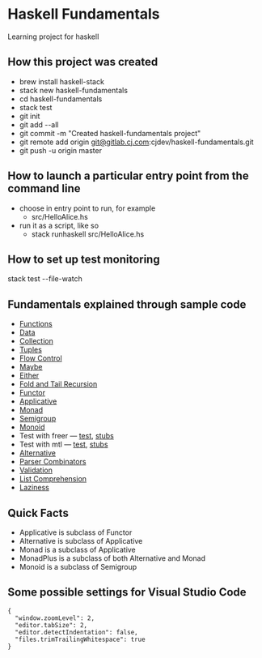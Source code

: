 # Haskell Fundamentals
Learning project for haskell

## How this project was created
- brew install haskell-stack
- stack new haskell-fundamentals
- cd haskell-fundamentals
- stack test
- git init
- git add --all
- git commit -m "Created haskell-fundamentals project"
- git remote add origin git@gitlab.cj.com:cjdev/haskell-fundamentals.git
- git push -u origin master

## How to launch a particular entry point from the command line
- choose in entry point to run, for example
    - src/HelloAlice.hs
- run it as a script, like so
    - stack runhaskell src/HelloAlice.hs

## How to set up test monitoring
stack test --file-watch

## Fundamentals explained through sample code
- [Functions](test/FunctionSpec.hs)
- [Data](test/DataSpec.hs)
- [Collection](test/CollectionSpec.hs)
- [Tuples](test/TuplesSpec.hs)
- [Flow Control](test/FlowControlSpec.hs)
- [Maybe](test/MaybeSpec.hs)
- [Either](test/EitherSpec.hs)
- [Fold and Tail Recursion](test/TypesOfLoopsSpec.hs)
- [Functor](test/FunctorSpec.hs)
- [Applicative](test/ApplicativeSpec.hs)
- [Monad](test/MonadSpec.hs)
- [Semigroup](test/SemigroupSpec.hs)
- [Monoid](test/MonoidSpec.hs)
- Test with freer — [test](test/Maintainability/Freer/MainSpec.hs), [stubs](test/Maintainability/Freer/Stubs.hs)
- Test with mtl — [test](test/Maintainability/MTL/MainSpec.hs), [stubs](test/Maintainability/MTL/Stubs.hs)
- [Alternative](test/AlternativeSpec.hs)
- [Parser Combinators](test/ParserCombinatorSpec.hs)
- [Validation](test/ValidationSpec.hs)
- [List Comprehension](test/ListComprehensionSpec.hs)
- [Laziness](test/LazinessSpec.hs)

## Quick Facts
- Applicative is subclass of Functor
- Alternative is subclass of Applicative
- Monad is a subclass of Applicative
- MonadPlus is a subclass of both Alternative and Monad
- Monoid is a subclass of Semigroup



## Some possible settings for Visual Studio Code
    {
      "window.zoomLevel": 2,
      "editor.tabSize": 2,
      "editor.detectIndentation": false,
      "files.trimTrailingWhitespace": true
    }

